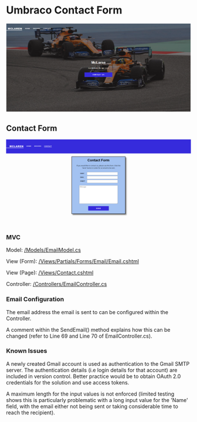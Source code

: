 # Umbraco Contact Form

![Home](McLarenUmbraco/documentation/images/Home.PNG)

## Contact Form

![Contact](McLarenUmbraco/documentation/images/Contact.PNG)

### MVC
Model: [/Models/EmailModel.cs](https://github.com/DanielPitfield/Umbraco_Dev_Test/blob/master/McLarenUmbraco/Models/EmailModel.cs)

View (Form): [/Views/Partials/Forms/Email/Email.cshtml](https://github.com/DanielPitfield/Umbraco_Dev_Test/blob/master/McLarenUmbraco/Views/Partials/Forms/Email/Email.cshtml)

View (Page): [/Views/Contact.cshtml](https://github.com/DanielPitfield/Umbraco_Dev_Test/blob/master/McLarenUmbraco/Views/Contact.cshtml)

Controller: [/Controllers/EmailController.cs](https://github.com/DanielPitfield/Umbraco_Dev_Test/blob/master/McLarenUmbraco/Controllers/EmailController.cs)

### Email Configuration
The email address the email is sent to can be configured within the Controller.

A comment within the SendEmail() method explains how this can be changed (refer to Line 69 and Line 70 of EmailController.cs).

### Known Issues
A newly created Gmail account is used as authentication to the Gmail SMTP server. The authentication details (i.e login details for that account) are included in version control.
Better practice would be to obtain OAuth 2.0 credentials for the solution and use access tokens.

A maximum length for the input values is not enforced (limited testing shows this is particularly problematic with a long input value for the 'Name' field, with the email either not being sent or taking considerable time to reach the recipient).
